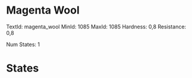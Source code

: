 # Magenta Wool
TextId: magenta_wool
MinId: 1085
MaxId: 1085
Hardness: 0,8
Resistance: 0,8

Num States: 1
# States
```

```